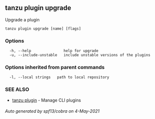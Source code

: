 ## tanzu plugin upgrade

Upgrade a plugin

```
tanzu plugin upgrade [name] [flags]
```

### Options

```
  -h, --help               help for upgrade
  -u, --include-unstable   include unstable versions of the plugins
```

### Options inherited from parent commands

```
  -l, --local strings   path to local repository
```

### SEE ALSO

* [tanzu plugin](tanzu_plugin.md)	 - Manage CLI plugins

###### Auto generated by spf13/cobra on 4-May-2021
